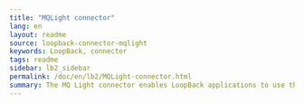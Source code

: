 ```yaml
---
title: "MQLight connector"
lang: en
layout: readme
source: loopback-connector-mqlight
keywords: LoopBack, connector
tags: readme
sidebar: lb2_sidebar
permalink: /doc/en/lb2/MQLight-connector.html
summary: The MQ Light connector enables LoopBack applications to use the MQ Light messaging API.
---
```

